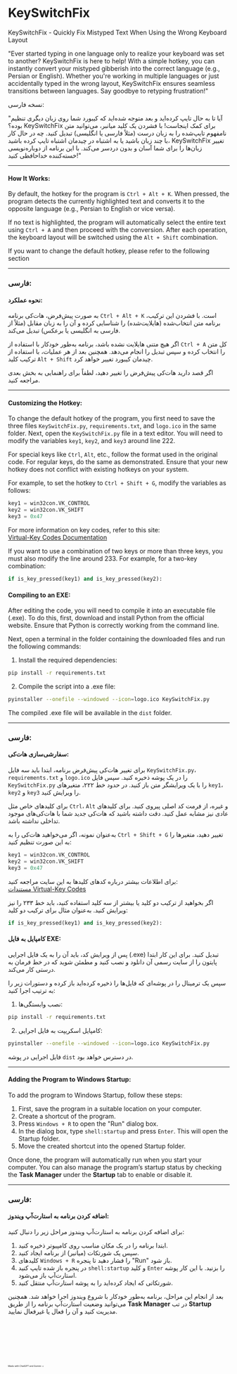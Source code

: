 # KeySwitchFix
KeySwitchFix - Quickly Fix Mistyped Text When Using the Wrong Keyboard Layout

"Ever started typing in one language only to realize your keyboard was set to another? KeySwitchFix is here to help! With a simple hotkey, you can instantly convert your mistyped gibberish into the correct language (e.g., Persian or English). Whether you're working in multiple languages or just accidentally typed in the wrong layout, KeySwitchFix ensures seamless transitions between languages. Say goodbye to retyping frustration!"

نسخه فارسی:

"آیا تا به حال تایپ کرده‌اید و بعد متوجه شده‌اید که کیبورد شما روی زبان دیگری تنظیم بوده؟ KeySwitchFix برای کمک اینجاست! با فشردن یک کلید میانبر، می‌توانید متن نامفهوم تایپ‌شده را به زبان درست (مثلاً فارسی یا انگلیسی) تبدیل کنید. چه در حال کار با چند زبان باشید یا به اشتباه در چیدمان اشتباه تایپ کرده باشید، KeySwitchFix تغییر زبان‌ها را برای شما آسان و بدون دردسر می‌کند. با این برنامه از دوباره‌نویسی خسته‌کننده خداحافظی کنید!"

---

#### How It Works:
By default, the hotkey for the program is `Ctrl + Alt + K`. When pressed, the program detects the currently highlighted text and converts it to the opposite language (e.g., Persian to English or vice versa). 

If no text is highlighted, the program will automatically select the entire text using `Ctrl + A` and then proceed with the conversion. After each operation, the keyboard layout will be switched using the `Alt + Shift` combination.

If you want to change the default hotkey, please refer to the following section

---

### فارسی:

#### نحوه عملکرد:
به صورت پیش‌فرض، هات‌کی برنامه `Ctrl + Alt + K` است. با فشردن این ترکیب، برنامه متن انتخاب‌شده (هایلایت‌شده) را شناسایی کرده و آن را به زبان مقابل (مثلاً از فارسی به انگلیسی یا برعکس) تبدیل می‌کند.

اگر هیچ متنی هایلایت نشده باشد، برنامه به‌طور خودکار با استفاده از `Ctrl + A` کل متن را انتخاب کرده و سپس تبدیل را انجام می‌دهد. همچنین بعد از هر عملیات، با استفاده از ترکیب کلید `Alt + Shift` چیدمان کیبورد تغییر خواهد کرد.

اگر قصد دارید هات‌کی پیش‌فرض را تغییر دهید، لطفاً برای راهنمایی به بخش بعدی مراجعه کنید.

---


#### Customizing the Hotkey:
To change the default hotkey of the program, you first need to save the three files `KeySwitchFix.py`, `requirements.txt`, and `logo.ico` in the same folder. Next, open the `KeySwitchFix.py` file in a text editor. You will need to modify the variables `key1`, `key2`, and `key3` around line 222.

For special keys like `Ctrl`, `Alt`, etc., follow the format used in the original code. For regular keys, do the same as demonstrated. Ensure that your new hotkey does not conflict with existing hotkeys on your system. 

For example, to set the hotkey to `Ctrl + Shift + G`, modify the variables as follows:
```python
key1 = win32con.VK_CONTROL
key2 = win32con.VK_SHIFT
key3 = 0x47
```

For more information on key codes, refer to this site:  
[Virtual-Key Codes Documentation](https://learn.microsoft.com/en-us/windows/win32/inputdev/virtual-key-codes)

If you want to use a combination of two keys or more than three keys, you must also modify the line around 233. For example, for a two-key combination:
```python
if is_key_pressed(key1) and is_key_pressed(key2):
```


#### Compiling to an EXE:
After editing the code, you will need to compile it into an executable file (.exe). To do this, first, download and install Python from the official website. Ensure that Python is correctly working from the command line.

Next, open a terminal in the folder containing the downloaded files and run the following commands:

1. Install the required dependencies:
```bash
pip install -r requirements.txt
```

2. Compile the script into a .exe file:
```bash
pyinstaller --onefile --windowed --icon=logo.ico KeySwitchFix.py
```

The compiled .exe file will be available in the `dist` folder.

---

### فارسی:

#### سفارشی‌سازی هات‌کی:
برای تغییر هات‌کی پیش‌فرض برنامه، ابتدا باید سه فایل `KeySwitchFix.py`، `requirements.txt` و `logo.ico` را در یک پوشه ذخیره کنید. سپس فایل `KeySwitchFix.py` را با یک ویرایشگر متن باز کنید. در حدود خط ۲۲۲، متغیرهای `key1`، `key2` و `key3` را ویرایش کنید.

برای کلیدهای خاص مثل `Ctrl`، `Alt` و غیره، از فرمت کد اصلی پیروی کنید. برای کلیدهای عادی نیز مشابه عمل کنید. دقت داشته باشید که هات‌کی جدید شما با هات‌کی‌های موجود تداخلی نداشته باشد.

به‌عنوان نمونه، اگر می‌خواهید هات‌کی را به `Ctrl + Shift + G` تغییر دهید، متغیرها را به این صورت تنظیم کنید:
```python
key1 = win32con.VK_CONTROL
key2 = win32con.VK_SHIFT
key3 = 0x47
```

برای اطلاعات بیشتر درباره کدهای کلیدها به این سایت مراجعه کنید:  
[مستندات Virtual-Key Codes](https://learn.microsoft.com/en-us/windows/win32/inputdev/virtual-key-codes)

اگر بخواهید از ترکیب دو کلید یا بیشتر از سه کلید استفاده کنید، باید خط ۲۳۳ را نیز ویرایش کنید. به‌عنوان مثال برای ترکیب دو کلید:
```python
if is_key_pressed(key1) and is_key_pressed(key2):
```



#### کامپایل به فایل EXE:
پس از ویرایش کد، باید آن را به یک فایل اجرایی (.exe) تبدیل کنید. برای این کار ابتدا پایتون را از سایت رسمی آن دانلود و نصب کنید و مطمئن شوید که در خط فرمان به درستی کار می‌کند.

سپس یک ترمینال را در پوشه‌ای که فایل‌ها را ذخیره کرده‌اید باز کرده و دستورات زیر را به ترتیب اجرا کنید:

1. نصب وابستگی‌ها:
```bash
pip install -r requirements.txt
```

2. کامپایل اسکریپت به فایل اجرایی:
```bash
pyinstaller --onefile --windowed --icon=logo.ico KeySwitchFix.py
```

فایل اجرایی در پوشه `dist` در دسترس خواهد بود.

---

#### Adding the Program to Windows Startup:
To add the program to Windows Startup, follow these steps:

1. First, save the program in a suitable location on your computer.
2. Create a shortcut of the program.
3. Press `Windows + R` to open the "Run" dialog box.
4. In the dialog box, type `shell:startup` and press `Enter`. This will open the Startup folder.
5. Move the created shortcut into the opened Startup folder.

Once done, the program will automatically run when you start your computer. You can also manage the program’s startup status by checking the **Task Manager** under the **Startup** tab to enable or disable it.

---

### فارسی:

#### اضافه کردن برنامه به استارت‌آپ ویندوز:
برای اضافه کردن برنامه به استارت‌آپ ویندوز مراحل زیر را دنبال کنید:

1. ابتدا برنامه را در یک مکان مناسب روی کامپیوتر ذخیره کنید.
2. سپس یک شورتکات (میانبر) از برنامه ایجاد کنید.
3. کلیدهای `Windows + R` را فشار دهید تا پنجره "Run" باز شود.
4. در پنجره باز شده تایپ کنید `shell:startup` و کلید `Enter` را بزنید. با این کار پوشه استارت‌آپ باز می‌شود.
5. شورتکاتی که ایجاد کرده‌اید را به پوشه استارت‌آپ منتقل کنید.

بعد از انجام این مراحل، برنامه به‌طور خودکار با شروع ویندوز اجرا خواهد شد. همچنین می‌توانید وضعیت استارت‌آپ برنامه را از طریق **Task Manager** در تب **Startup** مدیریت کنید و آن را فعال یا غیرفعال نمایید.

<br><br><br><br><br>
<p style="font-size: 5px;">Made with ChatGPT and Gemini ☺️</p>
